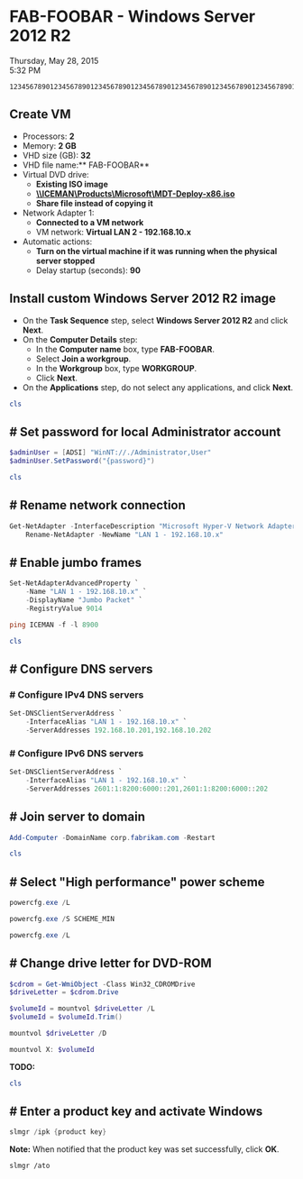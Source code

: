 ﻿# FAB-FOOBAR - Windows Server 2012 R2

Thursday, May 28, 2015\
5:32 PM

```Text
12345678901234567890123456789012345678901234567890123456789012345678901234567890
```

## Create VM

- Processors: **2**
- Memory: **2 GB**
- VHD size (GB): **32**
- VHD file name:** FAB-FOOBAR**
- Virtual DVD drive:
  - **Existing ISO image**
  - **[\\\\ICEMAN\\Products\\Microsoft\\MDT-Deploy-x86.iso](\\ICEMAN\Products\Microsoft\MDT-Deploy-x86.iso)**
  - **Share file instead of copying it**
- Network Adapter 1:
  - **Connected to a VM network**
  - VM network: **Virtual LAN 2 - 192.168.10.x**
- Automatic actions:
  - **Turn on the virtual machine if it was running when the physical server
    stopped**
  - Delay startup (seconds): **90**

## Install custom Windows Server 2012 R2 image

- On the **Task Sequence** step, select **Windows Server 2012 R2** and click
  **Next**.
- On the **Computer Details** step:
  - In the **Computer name** box, type **FAB-FOOBAR**.
  - Select **Join a workgroup**.
  - In the **Workgroup** box, type **WORKGROUP**.
  - Click **Next**.
- On the **Applications** step, do not select any applications, and click
  **Next**.

```PowerShell
cls
```

## # Set password for local Administrator account

```PowerShell
$adminUser = [ADSI] "WinNT://./Administrator,User"
$adminUser.SetPassword("{password}")
```

```PowerShell
cls
```

## # Rename network connection

```PowerShell
Get-NetAdapter -InterfaceDescription "Microsoft Hyper-V Network Adapter" |
    Rename-NetAdapter -NewName "LAN 1 - 192.168.10.x"
```

## # Enable jumbo frames

```PowerShell
Set-NetAdapterAdvancedProperty `
    -Name "LAN 1 - 192.168.10.x" `
    -DisplayName "Jumbo Packet" `
    -RegistryValue 9014

ping ICEMAN -f -l 8900
```

```PowerShell
cls
```

## # Configure DNS servers

### # Configure IPv4 DNS servers

```PowerShell
Set-DNSClientServerAddress `
    -InterfaceAlias "LAN 1 - 192.168.10.x" `
    -ServerAddresses 192.168.10.201,192.168.10.202
```

### # Configure IPv6 DNS servers

```PowerShell
Set-DNSClientServerAddress `
    -InterfaceAlias "LAN 1 - 192.168.10.x" `
    -ServerAddresses 2601:1:8200:6000::201,2601:1:8200:6000::202
```

## # Join server to domain

```PowerShell
Add-Computer -DomainName corp.fabrikam.com -Restart
```

```PowerShell
cls
```

## # Select "High performance" power scheme

```PowerShell
powercfg.exe /L

powercfg.exe /S SCHEME_MIN

powercfg.exe /L
```

## # Change drive letter for DVD-ROM

```PowerShell
$cdrom = Get-WmiObject -Class Win32_CDROMDrive
$driveLetter = $cdrom.Drive

$volumeId = mountvol $driveLetter /L
$volumeId = $volumeId.Trim()

mountvol $driveLetter /D

mountvol X: $volumeId
```

**TODO:**

```PowerShell
cls
```

## # Enter a product key and activate Windows

```PowerShell
slmgr /ipk {product key}
```

**Note:** When notified that the product key was set successfully, click **OK**.

```Console
slmgr /ato
```

